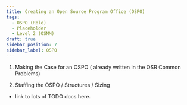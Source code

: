 ```yaml
---
title: Creating an Open Source Program Office (OSPO)
tags: 
  - OSPO (Role)
  - Placeholder
  - Level 2 (OSMM)
draft: true
sidebar_position: 7
sidebar_label: OSPO
---
```




1. Making the Case for an OSPO ( already written in the OSR Common Problems)

2.  Staffing the OSPO / Structures / Sizing

- link to lots of TODO docs here.







